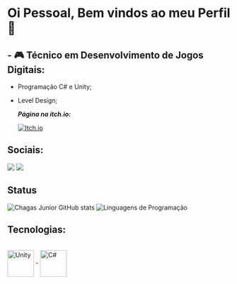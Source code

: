 # Oi Pessoal, Bem vindos ao meu Perfil 👀
##
##   - 🎮 Técnico em Desenvolvimento de Jogos Digitais:
  - Programação C# e Unity;
  - Level Design;
  
      ***Página na itch.io:***

     [![Itch.io](https://img.shields.io/badge/Itch.io-FA5C5C?style=for-the-badge&logo=itchdotio&logoColor=white)](https://ingro.itch.io)



## Sociais: 
<div> 
  <a href="https://www.instagram.com/igucesaa/" target="_blank"><img src="https://img.shields.io/badge/-Instagram-%23E4405F?style=for-the-badge&logo=instagram&logoColor=white" target="_blank"></a>
  <a href = "mailto:igorbulhoes4791@gmail.com"><img src="https://img.shields.io/badge/-Gmail-%23333?style=for-the-badge&logo=gmail&logoColor=white" target="_blank"></a>
  
</div>

## Status
![Chagas Junior GitHub stats](https://github-readme-stats.vercel.app/api?username=Igucesa&show_icons=true&theme=Gradient)
![Linguagens de Programação](https://github-readme-stats.vercel.app/api/top-langs/?username=Igucesa&layout=compact&hide_title=true&theme=radical)

## Tecnologias:
<div style="display: inline_block"><br/>
   <img align="center" alt="Unity" heigth = 60 width = 60 src=  "https://cdn.jsdelivr.net/gh/devicons/devicon/icons/unity/unity-original.svg" />
-
  <img align="center" alt="C#" heigth = 60 width = 60 src= "https://cdn.jsdelivr.net/gh/devicons/devicon/icons/csharp/csharp-original.svg" />         
</div>
                                     
                                                                                                                                                             
